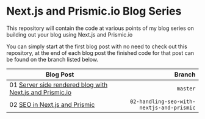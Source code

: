 # Next.js and Prismic.io Blog Series

This repository will contain the code at various points of my blog series on building out your blog using Next.js and Prismic.io

You can simply start at the first blog post with no need to check out this repository, at the end of each blog post the finished code for that post can be found on the branch listed below.

| Blog Post                                                                                                                                    |                                    Branch |
| -------------------------------------------------------------------------------------------------------------------------------------------- | ----------------------------------------: |
| 01 [Server side rendered blog with Next.js and Prismic.io](https://www.garymeehan.ie/blog/server-side-rendered-blog-with-nextjs-and-prismic) |                                  `master` |
| 02 [SEO in Next.js and Prismic](https://www.garymeehan.ie/blog/handling-seo-with-nextjs-and-prismic)                                         | `02-handling-seo-with-nextjs-and-prismic` |
